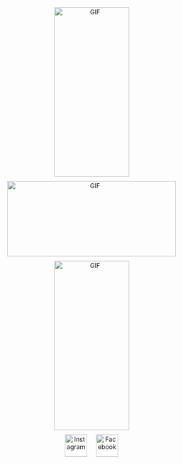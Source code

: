 <!-- Container for GIFs -->
<div align="center" style="display: flex; justify-content: center; gap: 10px; flex-wrap: wrap;">
    <!-- Portrait GIFs -->
    <img src="https://media.giphy.com/media/scZPhLqaVOM1qG4lT9/giphy.gif" width="169" height="380" alt="GIF" class="gif-portrait">
    <!-- Landscape GIF -->
    <img src="https://media.giphy.com/media/MDJ9IbxxvDUQM/giphy.gif" width="380" height="169" alt="GIF" class="gif-landscape">
    <!-- Portrait GIFs -->
    <img src="https://media.giphy.com/media/gEKz4VLX7fQlsl8SFE/giphy.gif" width="169" height="380" alt="GIF" class="gif-portrait">
</div>

<!-- Container for Social Media Icons -->
<div align="center" style="display: flex; justify-content: center; gap: 20px; margin-top: 10px;">
    <a href="https://www.instagram.com/yassine.ajagrou" target="_blank">
        <img src="https://upload.wikimedia.org/wikipedia/commons/a/a5/Instagram_icon.png" alt="Instagram" width="50" height="50">
    </a>
    <a href="https://www.facebook.com/yassine.ajagrou.0" target="_blank">
        <img src="https://upload.wikimedia.org/wikipedia/commons/thumb/b/b8/2021_Facebook_icon.svg/512px-2021_Facebook_icon.svg.png?20220821121039" alt="Facebook" width="50" height="50">
    </a>
</div>

<!-- Responsive Styling for Smaller Screens -->
<style>
    .gif-portrait {
        display: inline-block;
    }

    .gif-landscape {
        display: inline-block;
    }

    @media (max-width: 768px) {
        .gif-portrait {
            display: none;
        }
        
        .gif-landscape {
            display: inline-block;
        }
    }
</style>

